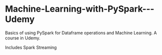# Machine-Learning-with-PySpark---Udemy
Basics of using PySpark for Dataframe operations and Machine Learning. A course in Udemy.

Includes Spark Streaming


